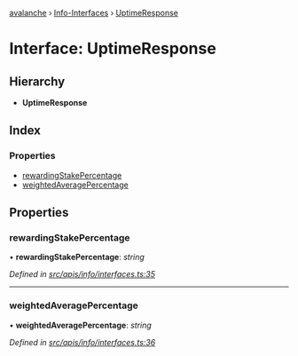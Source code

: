 [avalanche](../README.md) › [Info-Interfaces](../modules/info_interfaces.md) › [UptimeResponse](info_interfaces.uptimeresponse.md)

# Interface: UptimeResponse

## Hierarchy

* **UptimeResponse**

## Index

### Properties

* [rewardingStakePercentage](info_interfaces.uptimeresponse.md#rewardingstakepercentage)
* [weightedAveragePercentage](info_interfaces.uptimeresponse.md#weightedaveragepercentage)

## Properties

###  rewardingStakePercentage

• **rewardingStakePercentage**: *string*

*Defined in [src/apis/info/interfaces.ts:35](https://github.com/ava-labs/avalanchejs/blob/8c220c6/src/apis/info/interfaces.ts#L35)*

___

###  weightedAveragePercentage

• **weightedAveragePercentage**: *string*

*Defined in [src/apis/info/interfaces.ts:36](https://github.com/ava-labs/avalanchejs/blob/8c220c6/src/apis/info/interfaces.ts#L36)*
